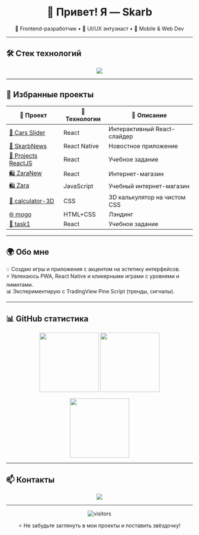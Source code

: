 <h1 align="center">👋 Привет! Я — Skarb</h1>

<p align="center">
  🚀 Frontend-разработчик • 🎨 UI/UX энтузиаст • 📱 Mobile & Web Dev  
</p>

---

## 🛠️ Стек технологий  

<p align="center">
  <img src="https://skillicons.dev/icons?i=js,react,reactnative,nodejs,mongodb,html,css,figma" />
</p>

---

## 📌 Избранные проекты  

| 🚀 Проект | 🔧 Технологии | 📖 Описание |
|-----------|---------------|-------------|
| [🚗 Cars Slider](https://github.com/skarb-by/CarsSlider) | React | Интерактивный React-слайдер |
| [📰 SkarbNews](https://github.com/skarb-by/SkarbNews) | React Native | Новостное приложение |
| [📝 Projects ReactJS](https://github.com/skarb-by/Projects-ReactJS) | React | Учебное задание |
| [🛍️ ZaraNew](https://github.com/skarb-by/ZaraNew) | React | Интернет-магазин |
| [🛍️ Zara](https://github.com/skarb-by/Zara) | JavaScript | Учебный интернет-магазин |
| [🧮 calculator-3D](https://github.com/skarb-by/calculator-3D) | CSS | 3D калькулятор на чистом CSS |
| [🌐 mogo](https://github.com/skarb-by/mogo) | HTML+CSS | Лэндинг |
| [📝 task1](https://github.com/skarb-by/task1) | React | Учебное задание |

---

## 🌍 Обо мне  

💡 Создаю игры и приложения с акцентом на эстетику интерфейсов.  
⚡ Увлекаюсь PWA, React Native и кликерными играми с уровнями и лимитами.  
📊 Экспериментирую с TradingView Pine Script (тренды, сигналы).  

---

## 📊 GitHub статистика  

<p align="center">
  <img src="https://github-readme-stats.vercel.app/api?username=skarb-by&show_icons=true&theme=dark" height="160" />
  <img src="https://github-readme-stats.vercel.app/api/top-langs/?username=skarb-by&layout=compact&theme=dark" height="160" />
</p>

<p align="center">
  <img src="https://github-readme-streak-stats.herokuapp.com?user=skarb-by&theme=radical&hide_border=true" height="160"/>
</p>



---

## 📫 Контакты  

<p align="center">
  <a href="https://t.me/robin_hood_8"><img src="https://img.shields.io/badge/Telegram-000?style=for-the-badge&logo=telegram&logoColor=26A5E4" /></a>
</p>

---

<p align="center">
  <img src="https://visitor-badge.laobi.icu/badge?page_id=skarb-by" alt="visitors"/>  
</p>

<p align="center">⭐️ Не забудьте заглянуть в мои проекты и поставить звёздочку!</p>
